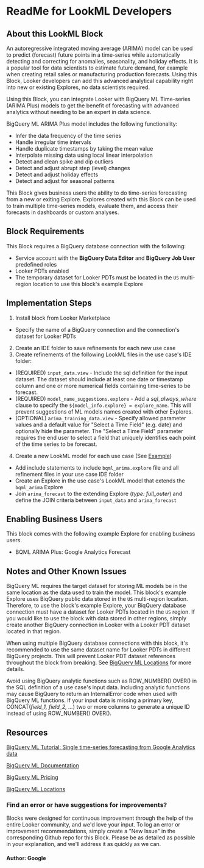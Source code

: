 # ReadMe for LookML Developers


## About this LookML Block

An autoregressive integrated moving average (ARIMA) model can be used to predict (forecast) future points in a
time-series while automatically detecting and correcting for anomalies, seasonality, and holiday effects. It is
a popular tool for data scientists to estimate future demand, for example when creating retail sales or
manufacturing production forecasts. Using this Block, Looker developers can add this advanced analytical
capability right into new or existing Explores, no data scientists required.

Using this Block, you can integrate Looker with BigQuery ML Time-series (ARIMA Plus) models to get the benefit
of forecasting with advanced analytics without needing to be an expert in data science.

BigQuery ML ARIMA Plus model includes the following functionality:
- Infer the data frequency of the time series
- Handle irregular time intervals
- Handle duplicate timestamps by taking the mean value
- Interpolate missing data using local linear interpolation
- Detect and clean spike and dip outliers
- Detect and adjust abrupt step (level) changes
- Detect and adjust holiday effects
- Detect and adjust for seasonal patterns

This Block gives business users the ability to do time-series forecasting from a new or exiting Explore.
Explores created with this Block can be used to train multiple time-series models,  evaluate them, and access
their forecasts in dashboards or custom analyses.


## Block Requirements

This Block requires a BigQuery database connection with the following:
- Service account with the **BigQuery Data Editor** and **BigQuery Job User** predefined roles
- Looker PDTs enabled
- The temporary dataset for Looker PDTs must be located in the `US` multi-region location to use this block's example Explore


## Implementation Steps

1. Install block from Looker Marketplace
  - Specify the name of a BigQuery connection and the connection's dataset for Looker PDTs
2. Create an IDE folder to save refinements for each new use case
3. Create refinements of the following LookML files in the use case's IDE folder:
  -  (REQUIRED) `input_data.view` - Include the sql definition for the input dataset. The dataset should include at least one date or timestamp column and one or more numerical fields containing time-series to be forecast.
  -  (REQUIRED) `model_name_suggestions.explore` - Add a *sql_always_where* clause to specify the `${model_info.explore} = explore_name`. This will prevent suggestions of ML models names created with other Explores.
  -  (OPTIONAL) `arima_training_data.view` - Specify allowed parameter values and a default value for "Select a Time Field" (e.g. date) and optionally hide the parameter. The "Select a Time Field" parameter requires the end user to select a field that uniquely identifies each point of the time series to be forecast.
4. Create a new LookML model for each use case (See [Example](https://github.com/looker/block-bqml-arima/blob/master/models/google_analytics_forecast.model.lkml))
  - Add include statements to include `bqml_arima.explore` file and all refinement files in your use case IDE folder
  - Create an Explore in the use case's LookML model that extends the `bqml_arima` Explore
  - Join `arima_forecast` to the extending Explore (*type: full_outer*) and define the JOIN criteria between `input_data` and `arima_forecast`


## Enabling Business Users

This block comes with the following example Explore for enabling business users.
- BQML ARIMA Plus: Google Analytics Forecast


## Notes and Other Known Issues

BigQuery ML requires the target dataset for storing ML models be in the same location as the data used to
train the model. This block's example Explore uses BiqQuery public data stored in the `US` multi-region location.
Therefore, to use the block's example Explore, your BiqQuery database connection must have a dataset for Looker
PDTs located in the `US` region. If you would like to use the block with data stored in other regions, simply
create another BigQuery connection in Looker with a Looker PDT dataset located in that region.

When using multiple BigQuery database connections with this block, it's recommended to use the same dataset
name for Looker PDTs in different BigQuery projects. This will prevent Looker PDT dataset references throughout
the block from breaking.
See [BigQuery ML Locations](https://cloud.google.com/bigquery-ml/docs/locations) for more details.

Avoid using BigQuery analytic functions such as ROW_NUMBER() OVER() in the SQL definition of a use case's input data. Including
analytic functions may cause BigQuery to return an InternalError code when used with BigQuery ML functions. If your input data is
missing a primary key, CONCAT(*field_1, field_2, ...*) two or more columns to generate a unique ID instead of using ROW_NUMBER() OVER().


## Resources

[BigQuery ML Tutorial: Single time-series forecasting from Google Analytics data](https://cloud.google.com/bigquery-ml/docs/arima-single-time-series-forecasting-tutorial)

[BigQuery ML Documentation](https://cloud.google.com/bigquery-ml/docs)

[BigQuery ML Pricing](https://cloud.google.com/bigquery-ml/pricing#bqml)

[BigQuery ML Locations](https://cloud.google.com/bigquery-ml/docs/locations)


### Find an error or have suggestions for improvements?
Blocks were designed for continuous improvement through the help of the entire Looker community, and we'd love your input. To log an error or improvement recommendations, simply create a "New Issue" in the corresponding Github repo for this Block. Please be as detailed as possible in your explanation, and we'll address it as quickly as we can.


#### Author: Google

